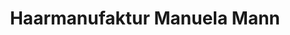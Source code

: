 ---
title: "Haarmanufaktur Manuela Mann"
url: /cunewalde/haarmanufaktur-manuela-mann/
shop: Friseur
---